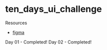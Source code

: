 # ten_days_ui_challenge

Resources
- [figma](https://www.figma.com/file/trtxClmKY2HLHlOmqXvX9W/10-Days-UI-Design-Challenge-(Community)?node-id=1%3A123)

Day 01 - Completed!
Day 02 - Completed!